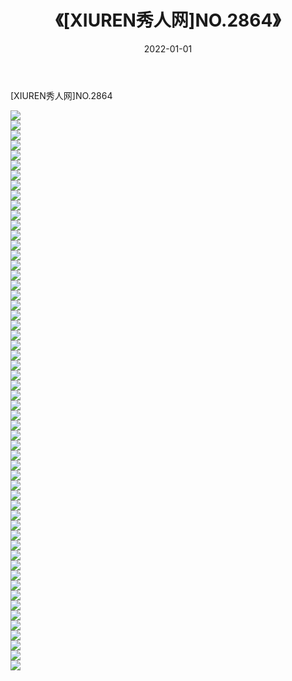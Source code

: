 ﻿---
layout: post
title:  《[XIUREN秀人网]NO.2864》
date:   2022-01-01
img: http://img.660000.xyz/Sharelink/秀人网/秀人网第03部分/[XIUREN秀人网]NO.2864/000.jpg
categories: [美女, 清纯, 唯美]
---

[XIUREN秀人网]NO.2864

 ![](http://img.660000.xyz/Sharelink/秀人网/秀人网第03部分/[XIUREN秀人网]NO.2864/001.jpg) <br>![](http://img.660000.xyz/Sharelink/秀人网/秀人网第03部分/[XIUREN秀人网]NO.2864/002.jpg) <br>![](http://img.660000.xyz/Sharelink/秀人网/秀人网第03部分/[XIUREN秀人网]NO.2864/003.jpg) <br>![](http://img.660000.xyz/Sharelink/秀人网/秀人网第03部分/[XIUREN秀人网]NO.2864/004.jpg) <br>![](http://img.660000.xyz/Sharelink/秀人网/秀人网第03部分/[XIUREN秀人网]NO.2864/005.jpg) <br>![](http://img.660000.xyz/Sharelink/秀人网/秀人网第03部分/[XIUREN秀人网]NO.2864/006.jpg) <br>![](http://img.660000.xyz/Sharelink/秀人网/秀人网第03部分/[XIUREN秀人网]NO.2864/007.jpg) <br>![](http://img.660000.xyz/Sharelink/秀人网/秀人网第03部分/[XIUREN秀人网]NO.2864/008.jpg) <br>![](http://img.660000.xyz/Sharelink/秀人网/秀人网第03部分/[XIUREN秀人网]NO.2864/009.jpg) <br>![](http://img.660000.xyz/Sharelink/秀人网/秀人网第03部分/[XIUREN秀人网]NO.2864/010.jpg) <br>![](http://img.660000.xyz/Sharelink/秀人网/秀人网第03部分/[XIUREN秀人网]NO.2864/011.jpg) <br>![](http://img.660000.xyz/Sharelink/秀人网/秀人网第03部分/[XIUREN秀人网]NO.2864/012.jpg) <br>![](http://img.660000.xyz/Sharelink/秀人网/秀人网第03部分/[XIUREN秀人网]NO.2864/013.jpg) <br>![](http://img.660000.xyz/Sharelink/秀人网/秀人网第03部分/[XIUREN秀人网]NO.2864/014.jpg) <br>![](http://img.660000.xyz/Sharelink/秀人网/秀人网第03部分/[XIUREN秀人网]NO.2864/015.jpg) <br>![](http://img.660000.xyz/Sharelink/秀人网/秀人网第03部分/[XIUREN秀人网]NO.2864/016.jpg) <br>![](http://img.660000.xyz/Sharelink/秀人网/秀人网第03部分/[XIUREN秀人网]NO.2864/017.jpg) <br>![](http://img.660000.xyz/Sharelink/秀人网/秀人网第03部分/[XIUREN秀人网]NO.2864/018.jpg) <br>![](http://img.660000.xyz/Sharelink/秀人网/秀人网第03部分/[XIUREN秀人网]NO.2864/019.jpg) <br>![](http://img.660000.xyz/Sharelink/秀人网/秀人网第03部分/[XIUREN秀人网]NO.2864/020.jpg) <br>![](http://img.660000.xyz/Sharelink/秀人网/秀人网第03部分/[XIUREN秀人网]NO.2864/021.jpg) <br>![](http://img.660000.xyz/Sharelink/秀人网/秀人网第03部分/[XIUREN秀人网]NO.2864/022.jpg) <br>![](http://img.660000.xyz/Sharelink/秀人网/秀人网第03部分/[XIUREN秀人网]NO.2864/023.jpg) <br>![](http://img.660000.xyz/Sharelink/秀人网/秀人网第03部分/[XIUREN秀人网]NO.2864/024.jpg) <br>![](http://img.660000.xyz/Sharelink/秀人网/秀人网第03部分/[XIUREN秀人网]NO.2864/025.jpg) <br>![](http://img.660000.xyz/Sharelink/秀人网/秀人网第03部分/[XIUREN秀人网]NO.2864/026.jpg) <br>![](http://img.660000.xyz/Sharelink/秀人网/秀人网第03部分/[XIUREN秀人网]NO.2864/027.jpg) <br>![](http://img.660000.xyz/Sharelink/秀人网/秀人网第03部分/[XIUREN秀人网]NO.2864/028.jpg) <br>![](http://img.660000.xyz/Sharelink/秀人网/秀人网第03部分/[XIUREN秀人网]NO.2864/029.jpg) <br>![](http://img.660000.xyz/Sharelink/秀人网/秀人网第03部分/[XIUREN秀人网]NO.2864/030.jpg) <br>![](http://img.660000.xyz/Sharelink/秀人网/秀人网第03部分/[XIUREN秀人网]NO.2864/031.jpg) <br>![](http://img.660000.xyz/Sharelink/秀人网/秀人网第03部分/[XIUREN秀人网]NO.2864/032.jpg) <br>![](http://img.660000.xyz/Sharelink/秀人网/秀人网第03部分/[XIUREN秀人网]NO.2864/033.jpg) <br>![](http://img.660000.xyz/Sharelink/秀人网/秀人网第03部分/[XIUREN秀人网]NO.2864/034.jpg) <br>![](http://img.660000.xyz/Sharelink/秀人网/秀人网第03部分/[XIUREN秀人网]NO.2864/035.jpg) <br>![](http://img.660000.xyz/Sharelink/秀人网/秀人网第03部分/[XIUREN秀人网]NO.2864/036.jpg) <br>![](http://img.660000.xyz/Sharelink/秀人网/秀人网第03部分/[XIUREN秀人网]NO.2864/037.jpg) <br>![](http://img.660000.xyz/Sharelink/秀人网/秀人网第03部分/[XIUREN秀人网]NO.2864/038.jpg) <br>![](http://img.660000.xyz/Sharelink/秀人网/秀人网第03部分/[XIUREN秀人网]NO.2864/039.jpg) <br>![](http://img.660000.xyz/Sharelink/秀人网/秀人网第03部分/[XIUREN秀人网]NO.2864/040.jpg) <br>![](http://img.660000.xyz/Sharelink/秀人网/秀人网第03部分/[XIUREN秀人网]NO.2864/041.jpg) <br>![](http://img.660000.xyz/Sharelink/秀人网/秀人网第03部分/[XIUREN秀人网]NO.2864/042.jpg) <br>![](http://img.660000.xyz/Sharelink/秀人网/秀人网第03部分/[XIUREN秀人网]NO.2864/043.jpg) <br>![](http://img.660000.xyz/Sharelink/秀人网/秀人网第03部分/[XIUREN秀人网]NO.2864/044.jpg) <br>![](http://img.660000.xyz/Sharelink/秀人网/秀人网第03部分/[XIUREN秀人网]NO.2864/045.jpg) <br>![](http://img.660000.xyz/Sharelink/秀人网/秀人网第03部分/[XIUREN秀人网]NO.2864/046.jpg) <br>![](http://img.660000.xyz/Sharelink/秀人网/秀人网第03部分/[XIUREN秀人网]NO.2864/047.jpg) <br>![](http://img.660000.xyz/Sharelink/秀人网/秀人网第03部分/[XIUREN秀人网]NO.2864/048.jpg) <br>![](http://img.660000.xyz/Sharelink/秀人网/秀人网第03部分/[XIUREN秀人网]NO.2864/049.jpg) <br>![](http://img.660000.xyz/Sharelink/秀人网/秀人网第03部分/[XIUREN秀人网]NO.2864/050.jpg) <br>![](http://img.660000.xyz/Sharelink/秀人网/秀人网第03部分/[XIUREN秀人网]NO.2864/051.jpg) <br>![](http://img.660000.xyz/Sharelink/秀人网/秀人网第03部分/[XIUREN秀人网]NO.2864/052.jpg) <br>![](http://img.660000.xyz/Sharelink/秀人网/秀人网第03部分/[XIUREN秀人网]NO.2864/053.jpg) <br>![](http://img.660000.xyz/Sharelink/秀人网/秀人网第03部分/[XIUREN秀人网]NO.2864/054.jpg) <br>![](http://img.660000.xyz/Sharelink/秀人网/秀人网第03部分/[XIUREN秀人网]NO.2864/055.jpg) <br>![](http://img.660000.xyz/Sharelink/秀人网/秀人网第03部分/[XIUREN秀人网]NO.2864/056.jpg) <br>